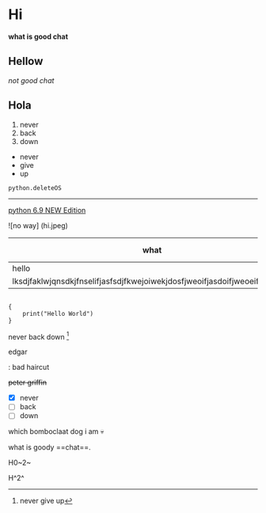 # Hi
**what is good chat**
## Hellow
*not good chat*
## Hola

1. never
2. back
3. down

- never
- give 
- up

`python.deleteOS`

---

[python 6.9 NEW Edition](https://www.youtube.com/watch?v=dQw4w9WgXcQ)

![no way] (hi.jpeg)

| what | insane description |
| ---------- | -----------|
|hello | chat |
|lksdjfaklwjqnsdkjfnselifjasfsdjfkwejoiwekjdosfjweoifjasdoifjweoeifjasoifjwe | text |

```

{
    print("Hello World")
}

```
never back down [^1]

[^1]: never give up

edgar

: bad haircut

~~peter griffin~~

- [x] never
- [ ] back
- [ ] down

which bomboclaat dog i am :skull:


what is goody ==chat==.

H0~2~

H^2^